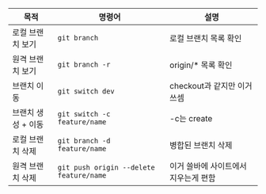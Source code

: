 | 목적 | 명령어 | 설명 |
|------|--------|------|
| 로컬 브랜치 보기 | `git branch` | 로컬 브랜치 목록 확인 |
| 원격 브랜치 보기 | `git branch -r` | origin/* 목록 확인 |
| 브랜치 이동 | `git switch dev` | checkout과 같지만 이거 쓰셈 |
| 브랜치 생성 + 이동 | `git switch -c feature/name` | -c는 create |
| 로컬 브랜치 삭제 | `git branch -d feature/name` | 병합된 브랜치 삭제 |
| 원격 브랜치 삭제 | `git push origin --delete feature/name` | 이거 쓸바에 사이트에서 지우는게 편함 |
